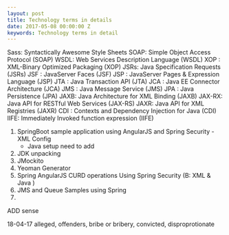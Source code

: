 ```yaml
---
layout: post
title: Technology terms in details
date: 2017-05-08 00:00:00 Z
keywords: Technology terms in detail
---
```


Sass: Syntactically Awesome Style Sheets
SOAP: Simple Object Access Protocol (SOAP)
WSDL: Web Services Description Language (WSDL)
XOP : XML-Binary Optimized Packaging (XOP)
JSRs: Java Specification Requests (JSRs)
JSF : JavaServer Faces (JSF)
JSP : JavaServer Pages & Expression Language (JSP)
JTA : Java Transaction API (JTA)
JCA : Java EE Connector Architecture (JCA)
JMS : Java Message Service (JMS)
JPA : Java Persistence (JPA)
JAXB: Java Architecture for XML Binding (JAXB)
JAX-RX: Java API for RESTful Web Services (JAX-RS)
JAXR: Java API for XML Registries (JAXR)
CDI : Contexts and Dependency Injection for Java (CDI)
IIFE: Immediately Invoked function expression (IIFE)


1) SpringBoot sample application using AngularJS and Spring Security - XML Config
	- Java setup need to add
2) JDK unpacking 
3) JMockito
4) Yeoman Generator
5) Spring AngularJS CURD operations Using Spring Security (B: XML & Java )
6) JMS and Queue Samples using Spring 
7) 



ADD sense 

18-04-17	alleged, offenders, bribe or bribery, convicted, disproprotionate 


  <script async src="//pagead2.googlesyndication.com/pagead/js/adsbygoogle.js"></script>
<script>
  (adsbygoogle = window.adsbygoogle || []).push({
    google_ad_client: "ca-pub-7967171660300370",
    enable_page_level_ads: true
  });
</script>



